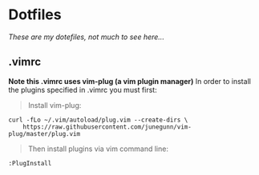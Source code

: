# Dotfiles
 *These are my dotefiles, not much to see here...*

## .vimrc
**Note this .vimrc uses vim-plug (a vim plugin manager)**
In order to install the plugins specified in .vimrc you must first:

> Install vim-plug:
```
curl -fLo ~/.vim/autoload/plug.vim --create-dirs \
    https://raw.githubusercontent.com/junegunn/vim-plug/master/plug.vim
```

> Then install plugins via vim command line:
```
:PlugInstall
```
